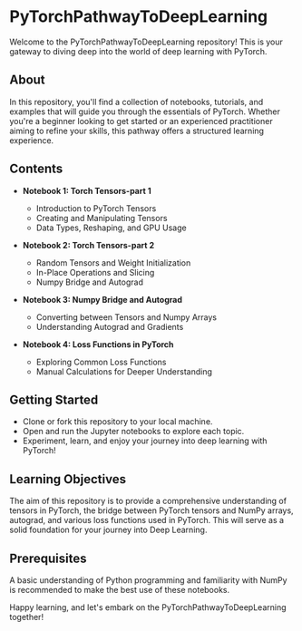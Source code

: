 # PyTorchPathwayToDeepLearning

Welcome to the PyTorchPathwayToDeepLearning repository! This is your gateway to diving deep into the world of deep learning with PyTorch.

## About
In this repository, you'll find a collection of notebooks, tutorials, and examples that will guide you through the essentials of PyTorch. Whether you're a beginner looking to get started or an experienced practitioner aiming to refine your skills, this pathway offers a structured learning experience.

## Contents
- **Notebook 1: Torch Tensors-part 1**
  - Introduction to PyTorch Tensors
  - Creating and Manipulating Tensors
  - Data Types, Reshaping, and GPU Usage

- **Notebook 2: Torch Tensors-part 2**
  - Random Tensors and Weight Initialization
  - In-Place Operations and Slicing
  - Numpy Bridge and Autograd

- **Notebook 3: Numpy Bridge and Autograd**
  - Converting between Tensors and Numpy Arrays
  - Understanding Autograd and Gradients

- **Notebook 4: Loss Functions in PyTorch**
  - Exploring Common Loss Functions
  - Manual Calculations for Deeper Understanding

## Getting Started
- Clone or fork this repository to your local machine.
- Open and run the Jupyter notebooks to explore each topic.
- Experiment, learn, and enjoy your journey into deep learning with PyTorch!

## Learning Objectives
The aim of this repository is to provide a comprehensive understanding of tensors in PyTorch, the bridge between PyTorch tensors and NumPy arrays, autograd, and various loss functions used in PyTorch. This will serve as a solid foundation for your journey into Deep Learning.

## Prerequisites
A basic understanding of Python programming and familiarity with NumPy is recommended to make the best use of these notebooks.

Happy learning, and let's embark on the PyTorchPathwayToDeepLearning together!

